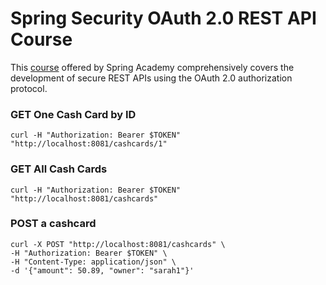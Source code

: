 # Spring Security OAuth 2.0 REST API Course

This [course](https://spring.academy/courses/spring-academy-secure-rest-api-oauth2) offered by Spring Academy comprehensively covers
the development of secure REST APIs using the OAuth 2.0 authorization protocol.


### GET One Cash Card by ID

```shell
curl -H "Authorization: Bearer $TOKEN" "http://localhost:8081/cashcards/1"
```

### GET All Cash Cards

```shell
curl -H "Authorization: Bearer $TOKEN" "http://localhost:8081/cashcards"
```

### POST a cashcard

```shell
curl -X POST "http://localhost:8081/cashcards" \
-H "Authorization: Bearer $TOKEN" \
-H "Content-Type: application/json" \
-d '{"amount": 50.89, "owner": "sarah1"}'
```